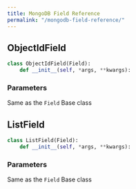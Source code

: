 ```yaml
---
title: MongoDB Field Reference
permalink: "/mongodb-field-reference/"
---
```


## ObjectIdField

```python
class ObjectIdField(Field):
    def __init__(self, *args, **kwargs):
```

### Parameters

Same as the `Field` Base class

## ListField

```python
class ListField(Field):
    def __init__(self, *args, **kwargs):
```

### Parameters

Same as the `Field` Base class



